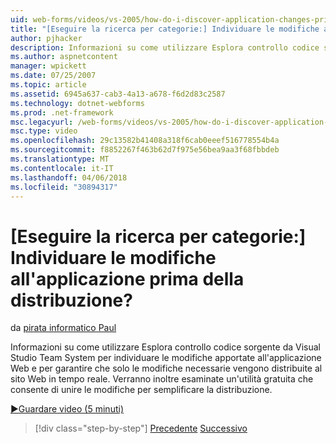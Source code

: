 ```yaml
---
uid: web-forms/videos/vs-2005/how-do-i-discover-application-changes-prior-to-deployment
title: "[Eseguire la ricerca per categorie:] Individuare le modifiche all'applicazione prima della distribuzione? | Microsoft Docs"
author: pjhacker
description: Informazioni su come utilizzare Esplora controllo codice sorgente da Visual Studio Team System per individuare le modifiche apportate all'applicazione Web e per ensur...
ms.author: aspnetcontent
manager: wpickett
ms.date: 07/25/2007
ms.topic: article
ms.assetid: 6945a637-cab3-4a13-a678-f6d2d83c2587
ms.technology: dotnet-webforms
ms.prod: .net-framework
msc.legacyurl: /web-forms/videos/vs-2005/how-do-i-discover-application-changes-prior-to-deployment
msc.type: video
ms.openlocfilehash: 29c13582b41408a318f6cab0eeef516778554b4a
ms.sourcegitcommit: f8852267f463b62d7f975e56bea9aa3f68fbbdeb
ms.translationtype: MT
ms.contentlocale: it-IT
ms.lasthandoff: 04/06/2018
ms.locfileid: "30894317"
---
```

<a name="how-do-i-discover-application-changes-prior-to-deployment"></a>[Eseguire la ricerca per categorie:] Individuare le modifiche all'applicazione prima della distribuzione?
====================
da [pirata informatico Paul](https://github.com/pjhacker)

Informazioni su come utilizzare Esplora controllo codice sorgente da Visual Studio Team System per individuare le modifiche apportate all'applicazione Web e per garantire che solo le modifiche necessarie vengono distribuite al sito Web in tempo reale. Verranno inoltre esaminate un'utilità gratuita che consente di unire le modifiche per semplificare la distribuzione.

[&#9654;Guardare video (5 minuti)](https://channel9.msdn.com/Blogs/ASP-NET-Site-Videos/how-do-i-discover-application-changes-prior-to-deployment)

> [!div class="step-by-step"]
> [Precedente](how-do-i-publish-and-analyze-test-results.md)
> [Successivo](how-do-i-implement-continuous-integration-with-team-foundation.md)
